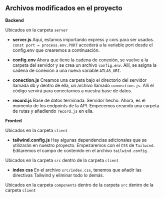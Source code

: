 Archivos modificados en el proyecto
---
**Backend** 

Ubicados en la carpeta ```server```

- **server.js** Aquí, estamos importando express y cors para ser usados. ```const port = process.env.PORT``` accederá a la variable port desde el config.env que crearemos a continuación.

- **config.env** Ahora que tiene la cadena de conexión, se vuelve a la carpeta del servidor y se crea un archivo ```config.env```. Allí, se asigna la cadena de conexión a una nueva variable ```ATLAS_URI```.

- **conection.js** Creamos una carpeta bajo el directorio del servidor llamada db y dentro de ella, un archivo llamado ```connection.js```. Allí el código servirá para conectarnos a nuestra base de datos.

- **record.js** Base de datos terminada. Servidor hecho. Ahora, es el momento de los endpoints de la API. Empecemos creando una carpeta de rutas y añadiendo ```record.js``` en ella.

**Fronted**

Ubicados en la carpeta ```client```

- **tailwind.config.js** Hay algunas dependencias adicionales que se utilizarán en nuestro proyecto. Empezaremos con el ```CSS``` de ```Tailwind```. Editaremos el campo de contenido en el archivo ```tailwind.config.```

Ubicados en la carpeta ```src``` dentro de la carpeta ```client```

- **index css** En el archivo ```src/index.css```, tenemos que añadir las directivas Tailwind y eliminar todo lo demás.

Ubicados en la carpeta ```components``` dentro de la carpeta ```src``` dentro de la carpeta ```client```
